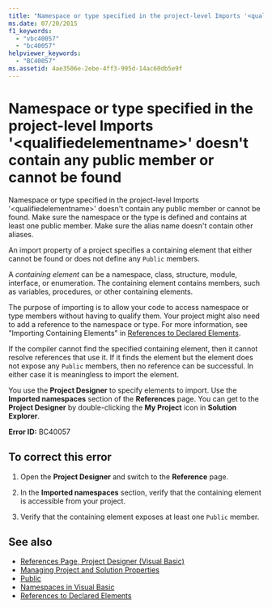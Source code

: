 ```yaml
---
title: "Namespace or type specified in the project-level Imports '<qualifiedelementname>' doesn't contain any public member or cannot be found"
ms.date: 07/20/2015
f1_keywords: 
  - "vbc40057"
  - "bc40057"
helpviewer_keywords: 
  - "BC40057"
ms.assetid: 4ae3506e-2ebe-4ff3-995d-14ac60db5e9f
---
```

# Namespace or type specified in the project-level Imports '\<qualifiedelementname>' doesn't contain any public member or cannot be found
Namespace or type specified in the project-level Imports '\<qualifiedelementname>' doesn't contain any public member or cannot be found. Make sure the namespace or the type is defined and contains at least one public member. Make sure the alias name doesn't contain other aliases.  
  
 An import property of a project specifies a containing element that either cannot be found or does not define any `Public` members.  
  
 A *containing element* can be a namespace, class, structure, module, interface, or enumeration. The containing element contains members, such as variables, procedures, or other containing elements.  
  
 The purpose of importing is to allow your code to access namespace or type members without having to qualify them. Your project might also need to add a reference to the namespace or type. For more information, see "Importing Containing Elements" in [References to Declared Elements](../../../visual-basic/programming-guide/language-features/declared-elements/references-to-declared-elements.md).  
  
 If the compiler cannot find the specified containing element, then it cannot resolve references that use it. If it finds the element but the element does not expose any `Public` members, then no reference can be successful. In either case it is meaningless to import the element.  
  
 You use the **Project Designer** to specify elements to import. Use the **Imported namespaces** section of the **References** page. You can get to the **Project Designer** by double-clicking the **My Project** icon in **Solution Explorer**.  
  
 **Error ID:** BC40057  
  
## To correct this error  
  
1. Open the **Project Designer** and switch to the **Reference** page.  
  
2. In the **Imported namespaces** section, verify that the containing element is accessible from your project.  
  
3. Verify that the containing element exposes at least one `Public` member.  
  
## See also

- [References Page, Project Designer (Visual Basic)](/visualstudio/ide/reference/references-page-project-designer-visual-basic)
- [Managing Project and Solution Properties](/visualstudio/ide/managing-project-and-solution-properties)
- [Public](../../../visual-basic/language-reference/modifiers/public.md)
- [Namespaces in Visual Basic](../../../visual-basic/programming-guide/program-structure/namespaces.md)
- [References to Declared Elements](../../../visual-basic/programming-guide/language-features/declared-elements/references-to-declared-elements.md)
